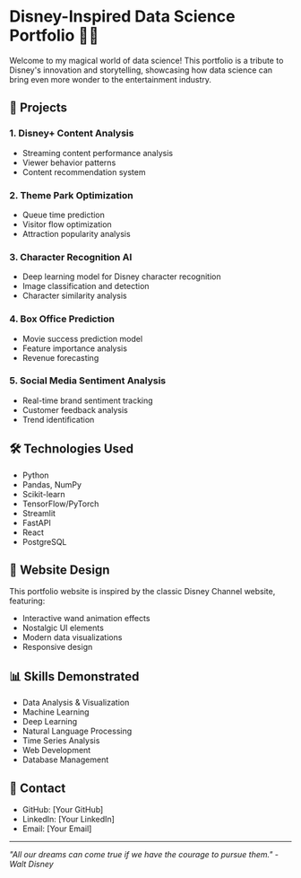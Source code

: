 # Disney-Inspired Data Science Portfolio 🏰✨

Welcome to my magical world of data science! This portfolio is a tribute to Disney's innovation and storytelling, showcasing how data science can bring even more wonder to the entertainment industry.

## 🌟 Projects

### 1. Disney+ Content Analysis
- Streaming content performance analysis
- Viewer behavior patterns
- Content recommendation system

### 2. Theme Park Optimization
- Queue time prediction
- Visitor flow optimization
- Attraction popularity analysis

### 3. Character Recognition AI
- Deep learning model for Disney character recognition
- Image classification and detection
- Character similarity analysis

### 4. Box Office Prediction
- Movie success prediction model
- Feature importance analysis
- Revenue forecasting

### 5. Social Media Sentiment Analysis
- Real-time brand sentiment tracking
- Customer feedback analysis
- Trend identification

## 🛠 Technologies Used
- Python
- Pandas, NumPy
- Scikit-learn
- TensorFlow/PyTorch
- Streamlit
- FastAPI
- React
- PostgreSQL

## 🎨 Website Design
This portfolio website is inspired by the classic Disney Channel website, featuring:
- Interactive wand animation effects
- Nostalgic UI elements
- Modern data visualizations
- Responsive design

## 📊 Skills Demonstrated
- Data Analysis & Visualization
- Machine Learning
- Deep Learning
- Natural Language Processing
- Time Series Analysis
- Web Development
- Database Management

## 🔗 Contact
- GitHub: [Your GitHub]
- LinkedIn: [Your LinkedIn]
- Email: [Your Email]

---
*"All our dreams can come true if we have the courage to pursue them." - Walt Disney* 